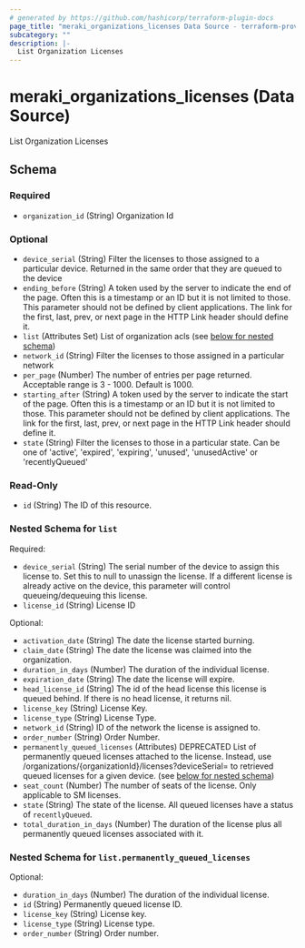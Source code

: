 ```yaml
---
# generated by https://github.com/hashicorp/terraform-plugin-docs
page_title: "meraki_organizations_licenses Data Source - terraform-provider-meraki"
subcategory: ""
description: |-
  List Organization Licenses
---
```


# meraki_organizations_licenses (Data Source)

List Organization Licenses



<!-- schema generated by tfplugindocs -->
## Schema

### Required

- `organization_id` (String) Organization Id

### Optional

- `device_serial` (String) Filter the licenses to those assigned to a particular device. Returned in the same order that they are queued to the device
- `ending_before` (String) A token used by the server to indicate the end of the page. Often this is a timestamp or an ID but it is not limited to those. This parameter should not be defined by client applications. The link for the first, last, prev, or next page in the HTTP Link header should define it.
- `list` (Attributes Set) List of organization acls (see [below for nested schema](#nestedatt--list))
- `network_id` (String) Filter the licenses to those assigned in a particular network
- `per_page` (Number) The number of entries per page returned. Acceptable range is 3 - 1000. Default is 1000.
- `starting_after` (String) A token used by the server to indicate the start of the page. Often this is a timestamp or an ID but it is not limited to those. This parameter should not be defined by client applications. The link for the first, last, prev, or next page in the HTTP Link header should define it.
- `state` (String) Filter the licenses to those in a particular state. Can be one of 'active', 'expired', 'expiring', 'unused', 'unusedActive' or 'recentlyQueued'

### Read-Only

- `id` (String) The ID of this resource.

<a id="nestedatt--list"></a>
### Nested Schema for `list`

Required:

- `device_serial` (String) The serial number of the device to assign this license to. Set this to null to unassign the license. If a different license is already active on the device, this parameter will control queueing/dequeuing this license.
- `license_id` (String) License ID

Optional:

- `activation_date` (String) The date the license started burning.
- `claim_date` (String) The date the license was claimed into the organization.
- `duration_in_days` (Number) The duration of the individual license.
- `expiration_date` (String) The date the license will expire.
- `head_license_id` (String) The id of the head license this license is queued behind. If there is no head license, it returns nil.
- `license_key` (String) License Key.
- `license_type` (String) License Type.
- `network_id` (String) ID of the network the license is assigned to.
- `order_number` (String) Order Number.
- `permanently_queued_licenses` (Attributes) DEPRECATED List of permanently queued licenses attached to the license. Instead, use /organizations/{organizationId}/licenses?deviceSerial= to retrieved queued licenses for a given device. (see [below for nested schema](#nestedatt--list--permanently_queued_licenses))
- `seat_count` (Number) The number of seats of the license. Only applicable to SM licenses.
- `state` (String) The state of the license. All queued licenses have a status of `recentlyQueued`.
- `total_duration_in_days` (Number) The duration of the license plus all permanently queued licenses associated with it.

<a id="nestedatt--list--permanently_queued_licenses"></a>
### Nested Schema for `list.permanently_queued_licenses`

Optional:

- `duration_in_days` (Number) The duration of the individual license.
- `id` (String) Permanently queued license ID.
- `license_key` (String) License key.
- `license_type` (String) License type.
- `order_number` (String) Order number.


